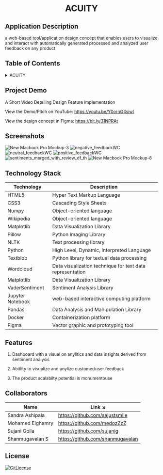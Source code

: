<!-- PROJECT TITLE -->
  <h1 align="center">ACUITY</h1>

## Application Description

a web-based tool/application design concept that enables users to visualize and interact with automatically generated processed and analyzed user feedback on any product

## Table of Contents

<details>
<summary>ACUITY</summary>

- [Application Description](#application-description)
- [Table of Contents](#table-of-contents)
- [Project Demo](#demo)
- [Screenshots](#screenshots)
- [Technology Stack](#technology-stack)
- [Features](#features)
- [Running](#running)
- [Usage](#usage)
- [Collaborators](#collaborators)
- [References](#references)
- [License](#license)

</details>

## Project Demo

A Short Video Detailing Design Feature Implementation

View the Demo/Pitch on YouTube: https://youtu.be/Y0ornG4siwI

View the design concept in Figma: https://bit.ly/31NPRAt

## Screenshots

![New Macbook Pro Mockup-3](https://user-images.githubusercontent.com/19821445/145729045-8d824924-53d7-4921-837f-6997ff1f2447.png)
![negative_feedbackWC](https://user-images.githubusercontent.com/19821445/145718820-ec8ea7a9-04a7-4655-835f-398e9f449938.JPG)
![neutral_feedbackWC](https://user-images.githubusercontent.com/19821445/145718827-59918c14-2ef7-4c19-86af-55ef00897a1e.JPG)
![positive_feedbackWC](https://user-images.githubusercontent.com/19821445/145718824-0612a1ff-6578-4cc0-b540-d4c4aed397f0.JPG)
![sentiments_merged_with_review_df_th](https://user-images.githubusercontent.com/19821445/145718832-cb4b9c48-d05b-481d-b9dc-7f67e88294fd.JPG)
![New Macbook Pro Mockup-8](https://user-images.githubusercontent.com/19821445/145729052-8a2c6c93-69d6-41ce-b8d0-184cafc23060.png)

## Technology Stack

| Technology       | Description                                               |
| ---------------- | --------------------------------------------------------- |
| HTML5            | Hyper Text Markup Language                                |
| CSS3             | Cascading Style Sheets                                    |
| Numpy            | Object-oriented language                                  |
| Wikipedia        | Object-oriented language                                  |
| Matplotlib       | Data Visualization Library                                |
| Pillow           | Python Imaging Library                                    |
| NLTK             | Text processing library                                   |
| Python           | High Level, Dynamic, Interpreted Language                 |
| Textblob         | Python library for textual data processing                |
| Wordcloud        | Data visualization technique for text data representation |
| Matplotlib       | Data Visualization Library                                |
| VaderSentiment   | Sentiment Analysis Library                                |
| Jupyter Notebook | web-based interactive computing platform                  |
| Pandas           | Data Analysis and Manipulation Library                    |
| Docker           | Containerization platform                                 |
| Figma            | Vector graphic and prototyping tool                       |

## Features

1. Dashboard with a visual on anylitics and data insights derived from sentiment analysis

2. Abitlity to visualize and anylize customer/user feedback

3. The product scalabilty potential is monumentouse

## Collaborators

| Name             | Link ↘️                          |
| ---------------- | -------------------------------- |
| Sandra Ashipala  | https://github.com/sajustsmile   |
| Mohamed Elghamry | https://github.com/medozZzZ      |
| Sujani Golla     | https://github.com/sujanig       |
| Shanmugavelan S  | https://github.com/shanmugavelan |

## License

[![GitLicense](https://gitlicense.com/badge/sajustsmile/sajustsmile.github.io)](https://github.com/sajustsmile/spotUI/blob/main/LICENSE)
